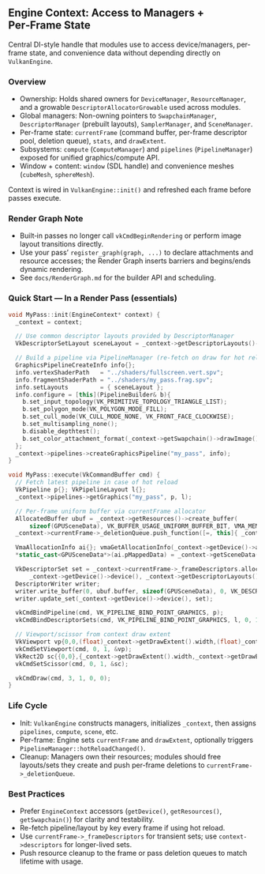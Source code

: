 ## Engine Context: Access to Managers + Per‑Frame State

Central DI-style handle that modules use to access device/managers, per-frame state, and convenience data without depending directly on `VulkanEngine`.

### Overview

- Ownership: Holds shared owners for `DeviceManager`, `ResourceManager`, and a growable `DescriptorAllocatorGrowable` used across modules.
- Global managers: Non-owning pointers to `SwapchainManager`, `DescriptorManager` (prebuilt layouts), `SamplerManager`, and `SceneManager`.
- Per-frame state: `currentFrame` (command buffer, per-frame descriptor pool, deletion queue), `stats`, and `drawExtent`.
- Subsystems: `compute` (`ComputeManager`) and `pipelines` (`PipelineManager`) exposed for unified graphics/compute API.
- Window + content: `window` (SDL handle) and convenience meshes (`cubeMesh`, `sphereMesh`).

Context is wired in `VulkanEngine::init()` and refreshed each frame before passes execute.

### Render Graph Note

- Built‑in passes no longer call `vkCmdBeginRendering` or perform image layout transitions directly.
- Use your pass’ `register_graph(graph, ...)` to declare attachments and resource accesses; the Render Graph inserts barriers and begins/ends dynamic rendering.
- See `docs/RenderGraph.md` for the builder API and scheduling.

### Quick Start — In a Render Pass (essentials)

```c++
void MyPass::init(EngineContext* context) {
  _context = context;

  // Use common descriptor layouts provided by DescriptorManager
  VkDescriptorSetLayout sceneLayout = _context->getDescriptorLayouts()->gpuSceneDataLayout();

  // Build a pipeline via PipelineManager (re-fetch on draw for hot reload)
  GraphicsPipelineCreateInfo info{};
  info.vertexShaderPath   = "../shaders/fullscreen.vert.spv";
  info.fragmentShaderPath = "../shaders/my_pass.frag.spv";
  info.setLayouts         = { sceneLayout };
  info.configure = [this](PipelineBuilder& b){
    b.set_input_topology(VK_PRIMITIVE_TOPOLOGY_TRIANGLE_LIST);
    b.set_polygon_mode(VK_POLYGON_MODE_FILL);
    b.set_cull_mode(VK_CULL_MODE_NONE, VK_FRONT_FACE_CLOCKWISE);
    b.set_multisampling_none();
    b.disable_depthtest();
    b.set_color_attachment_format(_context->getSwapchain()->drawImage().imageFormat);
  };
  _context->pipelines->createGraphicsPipeline("my_pass", info);
}

void MyPass::execute(VkCommandBuffer cmd) {
  // Fetch latest pipeline in case of hot reload
  VkPipeline p{}; VkPipelineLayout l{};
  _context->pipelines->getGraphics("my_pass", p, l);

  // Per-frame uniform buffer via currentFrame allocator
  AllocatedBuffer ubuf = _context->getResources()->create_buffer(
      sizeof(GPUSceneData), VK_BUFFER_USAGE_UNIFORM_BUFFER_BIT, VMA_MEMORY_USAGE_CPU_TO_GPU);
  _context->currentFrame->_deletionQueue.push_function([=, this]{ _context->getResources()->destroy_buffer(ubuf); });

  VmaAllocationInfo ai{}; vmaGetAllocationInfo(_context->getDevice()->allocator(), ubuf.allocation, &ai);
  *static_cast<GPUSceneData*>(ai.pMappedData) = _context->getSceneData();

  VkDescriptorSet set = _context->currentFrame->_frameDescriptors.allocate(
      _context->getDevice()->device(), _context->getDescriptorLayouts()->gpuSceneDataLayout());
  DescriptorWriter writer; 
  writer.write_buffer(0, ubuf.buffer, sizeof(GPUSceneData), 0, VK_DESCRIPTOR_TYPE_UNIFORM_BUFFER);
  writer.update_set(_context->getDevice()->device(), set);

  vkCmdBindPipeline(cmd, VK_PIPELINE_BIND_POINT_GRAPHICS, p);
  vkCmdBindDescriptorSets(cmd, VK_PIPELINE_BIND_POINT_GRAPHICS, l, 0, 1, &set, 0, nullptr);

  // Viewport/scissor from context draw extent
  VkViewport vp{0,0,(float)_context->getDrawExtent().width,(float)_context->getDrawExtent().height,0.f,1.f};
  vkCmdSetViewport(cmd, 0, 1, &vp);
  VkRect2D sc{{0,0},{_context->getDrawExtent().width,_context->getDrawExtent().height}};
  vkCmdSetScissor(cmd, 0, 1, &sc);

  vkCmdDraw(cmd, 3, 1, 0, 0);
}
```

### Life Cycle

- Init: `VulkanEngine` constructs managers, initializes `_context`, then assigns `pipelines`, `compute`, `scene`, etc.
- Per-frame: Engine sets `currentFrame` and `drawExtent`, optionally triggers `PipelineManager::hotReloadChanged()`.
- Cleanup: Managers own their resources; modules should free layouts/sets they create and push per-frame deletions to `currentFrame->_deletionQueue`.

### Best Practices

- Prefer `EngineContext` accessors (`getDevice()`, `getResources()`, `getSwapchain()`) for clarity and testability.
- Re-fetch pipeline/layout by key every frame if using hot reload.
- Use `currentFrame->_frameDescriptors` for transient sets; use `context->descriptors` for longer-lived sets.
- Push resource cleanup to the frame or pass deletion queues to match lifetime with usage.

